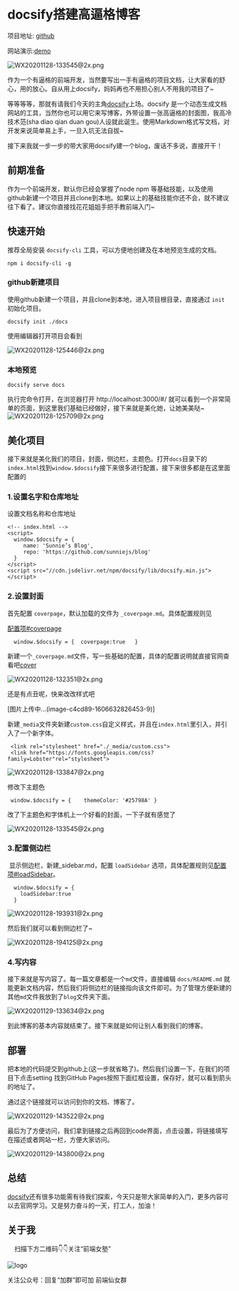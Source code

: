 # docsify搭建高逼格博客

项目地址: [github](https://github.com/sunniejs/blog)    

网站演示:[de](https://sunniejs.github.io/blog/#/)[mo](https://sunniejs.github.io/blog/#/)

![WX20201128-133545@2x.png](https://upload-images.jianshu.io/upload_images/11007391-43470ab3932bcb0f.png?imageMogr2/auto-orient/strip%7CimageView2/2/w/1240)


作为一个有逼格的前端开发，当然要写出一手有逼格的项目文档，让大家看的舒心，用的放心。自从用上docsify，妈妈再也不用担心别人不用我的项目了~

等等等等，那就有请我们今天的主角[docsify](https://docsify.js.org/#/zh-cn/)上场。docsify 是一个动态生成文档网站的工具，当然你也可以用它来写博客，外带设置一张高逼格的封面图，我高冷技术范(sha diao qian duan gou)人设就此诞生。使用Markdown格式写文档，对开发来说简单易上手，一旦入坑无法自拔~

接下来我就一步一步的带大家用docsify建一个blog，废话不多说，直接开干！

## 前期准备

作为一个前端开发，默认你已经会掌握了node npm 等基础技能，以及使用github新建一个项目并且clone到本地。如果以上的基础技能你还不会，就不建议往下看了。建议你直接找花花姐姐手把手教前端入门~

## 快速开始

推荐全局安装 `docsify-cli` 工具，可以方便地创建及在本地预览生成的文档。

```
npm i docsify-cli -g
```

### github新建项目

使用github新建一个项目，并且clone到本地，进入项目根目录，直接通过 `init` 初始化项目。

```
docsify init ./docs
```

使用编辑器打开项目会看到

![WX20201128-125446@2x.png](https://upload-images.jianshu.io/upload_images/11007391-34d45ba472bd98ce.png?imageMogr2/auto-orient/strip%7CimageView2/2/w/1240)
### 本地预览

```
docsify serve docs
```

执行完命令打开，在浏览器打开 http://localhost:3000/#/ 就可以看到一个非常简单的页面，到这里我们基础已经做好，接下来就是美化她，让她美美哒~
![WX20201128-125709@2x.png](https://upload-images.jianshu.io/upload_images/11007391-db6a7303fa2a4f45.png?imageMogr2/auto-orient/strip%7CimageView2/2/w/1240)




## 美化项目

接下来就是美化我们的项目，封面，侧边栏，主题色。打开`docs`目录下的`index.html`找到`window.$docsify`接下来很多进行配置，接下来很多都是在这里面配置的

### 1.设置名字和仓库地址

设置文档名称和仓库地址

```
<!-- index.html -->
<script>
  window.$docsify = {  
     name: 'Sunnie’s Blog', 
     repo: 'https://github.com/sunniejs/blog'
  }
</script>
<script src="//cdn.jsdelivr.net/npm/docsify/lib/docsify.min.js"></script>
```

### 2.设置封面

首先配置 `coverpage`，默认加载的文件为 `_coverpage.md`。具体配置规则见

[配置项#coverpage](https://docsify.js.org/#/zh-cn/cover)

```
  window.$docsify = {  coverpage:true   }
```

新建一个`_coverpage.md`文件，写一些基础的配置，具体的配置说明就直接官网查看吧[cover](https://docsify.js.org/#/zh-cn/cover)

![WX20201128-132351@2x.png](https://upload-images.jianshu.io/upload_images/11007391-df9ef6093341a076.png?imageMogr2/auto-orient/strip%7CimageView2/2/w/1240)

还是有点丑呢，快来改改样式吧

[图片上传中...(image-c4cd89-1606632826453-9)]

新建`_media`文件夹新建`custom.css`自定义样式，并且在`index.html`里引入，并引入了一个新字体。

```
 <link rel="stylesheet" href="./_media/custom.css">
 <link href="https://fonts.googleapis.com/css?family=Lobster"rel="stylesheet">
```

![WX20201128-133847@2x.png](https://upload-images.jianshu.io/upload_images/11007391-d10b934fe1b0a359.png?imageMogr2/auto-orient/strip%7CimageView2/2/w/1240)

修改下主题色

```
 window.$docsify = {    themeColor: '#25798A' }
```

改了下主题色和字体机上一个好看的封面，一下子就有感觉了

![WX20201128-133545@2x.png](https://upload-images.jianshu.io/upload_images/11007391-f2875e72738fdb17.png?imageMogr2/auto-orient/strip%7CimageView2/2/w/1240)


### 3.配置侧边栏

 显示侧边栏，新建_sidebar.md，配置 `loadSidebar` 选项，具体配置规则见[配置项#loadSidebar](https://docsify.js.org/#/zh-cn/more-pages?id=%e5%ae%9a%e5%88%b6%e4%be%a7%e8%be%b9%e6%a0%8f)。

```
  window.$docsify = {
    loadSidebar:true
  }
```
![WX20201128-193931@2x.png](https://upload-images.jianshu.io/upload_images/11007391-5fbe596713b2c7ba.png?imageMogr2/auto-orient/strip%7CimageView2/2/w/1240)


然后我们就可以看到侧边栏了~

![WX20201128-194125@2x.png](https://upload-images.jianshu.io/upload_images/11007391-5ae3d285285c7743.png?imageMogr2/auto-orient/strip%7CimageView2/2/w/1240)


### 4.写内容

接下来就是写内容了。每一篇文章都是一个`md`文件，直接编辑 `docs/README.md` 就能更新文档内容，然后我们将侧边栏的链接指向该文件即可。为了管理方便新建的其他`md`文件我放到了`blog`文件夹下面。

![WX20201129-133634@2x.png](https://upload-images.jianshu.io/upload_images/11007391-1f9bab930a250e11.png?imageMogr2/auto-orient/strip%7CimageView2/2/w/1240)


到此博客的基本内容就结束了。接下来就是如何让别人看到我们的博客。

## 部署

把本地的代码提交到github上(这一步就省略了)。然后我们设置一下，在我们的项目下点击setting 找到GitHub Pages按照下面红框设置，保存好，就可以看到箭头的地址了。

通过这个链接就可以访问到你的文档、博客了。

![WX20201129-143522@2x.png](https://upload-images.jianshu.io/upload_images/11007391-49c6cecbc2c4449b.png?imageMogr2/auto-orient/strip%7CimageView2/2/w/1240)


最后为了方便访问，我们拿到链接之后再回到code界面，点击设置，将链接填写在描述或者网站一栏，方便大家访问。

![WX20201129-143800@2x.png](https://upload-images.jianshu.io/upload_images/11007391-de83472a2c06ae48.png?imageMogr2/auto-orient/strip%7CimageView2/2/w/1240)

## 总结

[docsify](https://docsify.js.org/#/zh-cn/quickstart)还有很多功能需有待我们探索，今天只是带大家简单的入门，更多内容可以去官网学习。又是努力奋斗的一天，打工人，加油！

## 关于我


 &nbsp;&nbsp;&nbsp;&nbsp;扫描下方二维码:point_down::point_down:关注“前端女塾”

![logo](../_media/640.gif ':size=262x224')

关注公众号：回复“加群”即可加 前端仙女群
